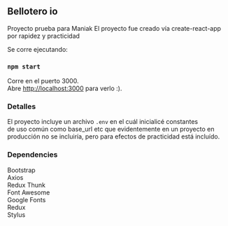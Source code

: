 
## Bellotero io

Proyecto prueba para Maniak
El proyecto fue creado vía create-react-app por rapidez y practicidad

Se corre ejecutando:
### `npm start`

Corre en el puerto 3000.<br>
Abre [http://localhost:3000](http://localhost:3000) para verlo :).

### Detalles
El proyecto incluye un archivo `.env` en el cuál inicialicé constantes<br>
de uso común como base_url etc que evidentemente en un proyecto
en producción no se incluiría, pero para efectos de practicidad está incluído.

### Dependencies
Bootstrap <br>
Axios <br>
Redux Thunk <br>
Font Awesome <br>
Google Fonts <br>
Redux <br>
Stylus <br>

